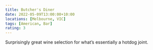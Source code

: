 ```yaml
---
title: Butcher's Diner
date: 2022-05-09T13:00:00+10:00
locations: [Melbourne, VIC]
tags: [American, Bar]
rating: 3
---
```


Surprisingly great wine selection for what’s essentially a hotdog joint. 